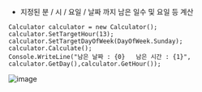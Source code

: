 - 지정된 분 / 시 / 요일 / 날짜 까지 남은 일수 및 요일 등 계산


```
Calculator calculator = new Calculator();
calculator.SetTargetHour(13);
calculator.SetTargetDayOfWeek(DayOfWeek.Sunday);
calculator.Calculate();
Console.WriteLine("남은 날짜 : {0}   남은 시간 : {1}", calculator.GetDay(),calculator.GetHour());

```

![image](https://user-images.githubusercontent.com/26586104/202908554-51f1a934-c1c0-4283-9646-38b752e6b424.png)
